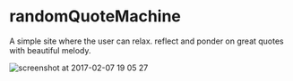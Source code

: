 # randomQuoteMachine
A simple site where the user can relax. reflect and ponder on great quotes with beautiful melody.

![screenshot at 2017-02-07 19 05 27](https://cloud.githubusercontent.com/assets/22074201/22693265/890ba668-ed68-11e6-8070-926a43e34b44.png)
